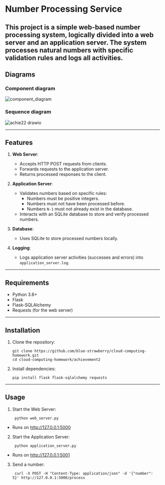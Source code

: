 # Number Processing Service

This project is a simple web-based number processing system, logically divided into a **web server** and an **application server**. The system processes natural numbers with specific validation rules and logs all activities.
---

## Diagrams
### Component diagram
![component_diagram](https://github.com/user-attachments/assets/cc2e9923-50f9-4675-9532-277b57395436)

### Sequence diagram
![achie22 drawio](https://github.com/user-attachments/assets/89701872-d4c6-4185-9027-f9ee404bd047)


---

## Features

1. **Web Server**:
   - Accepts HTTP POST requests from clients.
   - Forwards requests to the application server.
   - Returns processed responses to the client.

2. **Application Server**:
   - Validates numbers based on specific rules:
     - Numbers must be positive integers.
     - Numbers must not have been processed before.
     - Numbers `N-1` must not already exist in the database.
   - Interacts with an SQLite database to store and verify processed numbers.

3. **Database**:
   - Uses SQLite to store processed numbers locally.

4. **Logging**:
   - Logs application server activities (successes and errors) into `application_server.log`.

---

## Requirements

- Python 3.8+
- Flask
- Flask-SQLAlchemy
- Requests (for the web server)

---

## Installation

1. Clone the repository:
   ```
   git clone https://github.com/blue-strawberry/cloud-computing-homework.git
   cd cloud-computing-homework/achievement2
   ```

2. Install dependencies:
   ```
   pip install flask flask-sqlalchemy requests
   ```

---

## Usage

1. Start the Web Server:
   ```
    python web_server.py
   ```
* Runs on http://127.0.0.1:5000

2. Start the Application Server:
   ```
    python application_server.py
   ```
* Runs on http://127.0.0.1:5001

3. Send a number:
   ```
    curl -X POST -H "Content-Type: application/json" -d '{"number": 5}' http://127.0.0.1:5000/process
   ```
 
